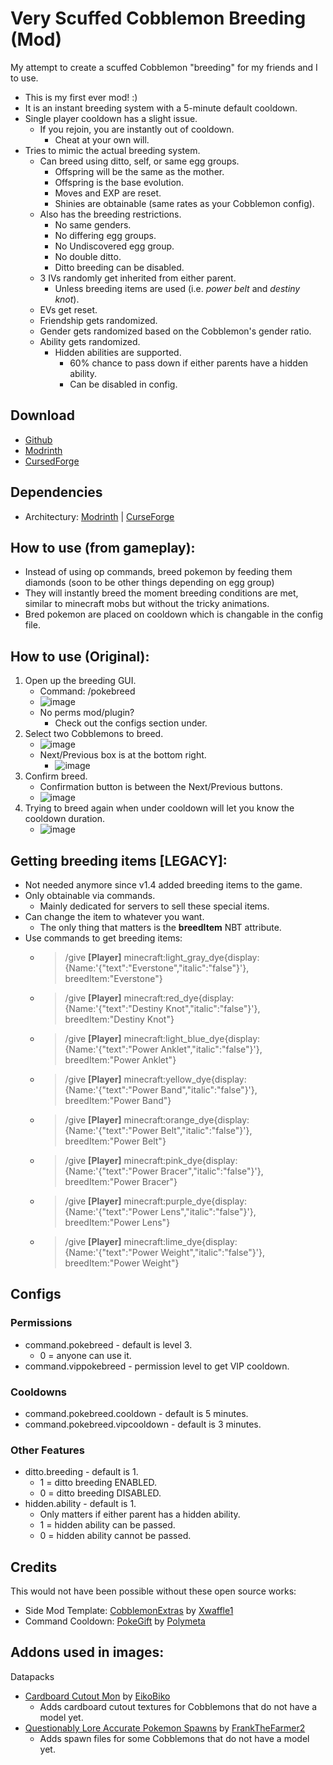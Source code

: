 # Very Scuffed Cobblemon Breeding (Mod)
My attempt to create a scuffed Cobblemon "breeding" for my friends and I to use.
- This is my first ever mod! :)
- It is an instant breeding system with a 5-minute default cooldown.
- Single player cooldown has a slight issue.
    - If you rejoin, you are instantly out of cooldown.
        - Cheat at your own will.
- Tries to mimic the actual breeding system.
    - Can breed using ditto, self, or same egg groups.
        - Offspring will be the same as the mother.
        - Offspring is the base evolution.
        - Moves and EXP are reset.
        - Shinies are obtainable (same rates as your Cobblemon config).
    - Also has the breeding restrictions.
        - No same genders.
        - No differing egg groups.
        - No Undiscovered egg group.
        - No double ditto.
        - Ditto breeding can be disabled.
    - 3 IVs randomly get inherited from either parent.
        - Unless breeding items are used (i.e. *power belt* and *destiny knot*).
    - EVs get reset.
    - Friendship gets randomized.
    - Gender gets randomized based on the Cobblemon's gender ratio.
    - Ability gets randomized.
        - Hidden abilities are supported.
          - 60% chance to pass down if either parents have a hidden ability.
          - Can be disabled in config.

## Download
- [Github](https://github.com/ThomasQTruong/VeryScuffedCobblemonBreeding/releases)
- [Modrinth](https://modrinth.com/mod/veryscuffedcobblemonbreeding)
- [CursedForge](https://curseforge.com/minecraft/mc-mods/veryscuffedcobblemonbreeding/)

## Dependencies
- Architectury: [Modrinth](https://modrinth.com/mod/architectury-api) | [CurseForge](https://www.curseforge.com/minecraft/mc-mods/architectury-api)

## How to use (from gameplay):
- Instead of using op commands, breed pokemon by feeding them diamonds (soon to be other things depending on egg group)
- They will instantly breed the moment breeding conditions are met, similar to minecraft mobs but without the tricky animations.
- Bred pokemon are placed on cooldown which is changable in the config file.

## How to use (Original):
1. Open up the breeding GUI.
    - Command: /pokebreed
    - ![image](https://user-images.githubusercontent.com/58405482/232265114-48c663b1-8966-4f62-8911-6519d7d2cc9e.png)
    - No perms mod/plugin?
         - Check out the configs section under.
2. Select two Cobblemons to breed.
    - ![image](https://user-images.githubusercontent.com/58405482/232265199-6c2311e6-e348-41be-a984-3d6a79b6dc5d.png)
    - Next/Previous box is at the bottom right.
        - ![image](https://user-images.githubusercontent.com/58405482/232265149-941782aa-e863-4c98-91ba-5c1616c3f6b6.png)
3. Confirm breed.
    - Confirmation button is between the Next/Previous buttons.
    - ![image](https://user-images.githubusercontent.com/58405482/232265217-2b3493e5-272d-43d8-b7b3-49dd284f98da.png)
4. Trying to breed again when under cooldown will let you know the cooldown duration.
    - ![image](https://user-images.githubusercontent.com/58405482/232265354-a8c21114-5a5d-4343-8be5-f7a41ed43727.png)

## Getting breeding items [LEGACY]:
- Not needed anymore since v1.4 added breeding items to the game.
- Only obtainable via commands.
    - Mainly dedicated for servers to sell these special items.
- Can change the item to whatever you want.
    - The only thing that matters is the **breedItem** NBT attribute.
- Use commands to get breeding items:
    - > /give **[Player]** minecraft:light_gray_dye{display:{Name:'{"text":"Everstone","italic":"false"}'}, breedItem:"Everstone"}
    - > /give **[Player]** minecraft:red_dye{display:{Name:'{"text":"Destiny Knot","italic":"false"}'}, breedItem:"Destiny Knot"}
    - > /give **[Player]** minecraft:light_blue_dye{display:{Name:'{"text":"Power Anklet","italic":"false"}'}, breedItem:"Power Anklet"}
    - > /give **[Player]** minecraft:yellow_dye{display:{Name:'{"text":"Power Band","italic":"false"}'}, breedItem:"Power Band"}
    - > /give **[Player]** minecraft:orange_dye{display:{Name:'{"text":"Power Belt","italic":"false"}'}, breedItem:"Power Belt"}
    - > /give **[Player]** minecraft:pink_dye{display:{Name:'{"text":"Power Bracer","italic":"false"}'}, breedItem:"Power Bracer"}
    - > /give **[Player]** minecraft:purple_dye{display:{Name:'{"text":"Power Lens","italic":"false"}'}, breedItem:"Power Lens"}
    - > /give **[Player]** minecraft:lime_dye{display:{Name:'{"text":"Power Weight","italic":"false"}'}, breedItem:"Power Weight"}

## Configs
### Permissions
- command.pokebreed - default is level 3.
  - 0 = anyone can use it.
- command.vippokebreed - permission level to get VIP cooldown.
### Cooldowns
- command.pokebreed.cooldown - default is 5 minutes.
- command.pokebreed.vipcooldown - default is 3 minutes.
### Other Features
- ditto.breeding - default is 1.
  - 1 = ditto breeding ENABLED.
  - 0 = ditto breeding DISABLED.
- hidden.ability - default is 1.
  - Only matters if either parent has a hidden ability.
  - 1 = hidden ability can be passed.
  - 0 = hidden ability cannot be passed.

## Credits
This would not have been possible without these open source works:
- Side Mod Template: [CobblemonExtras](https://github.com/Xwaffle1/CobblemonExtras) by [Xwaffle1](https://github.com/Xwaffle1/)
- Command Cooldown: [PokeGift](https://github.com/Polymeta/Pokegift/) by [Polymeta](https://github.com/Polymeta)

## Addons used in images:
Datapacks
- [Cardboard Cutout Mon](https://modrinth.com/resourcepack/cardboard-cutout-mon) by [EikoBiko](https://modrinth.com/user/EikoBiko)
    - Adds cardboard cutout textures for Cobblemons that do not have a model yet.
- [Questionably Lore Accurate Pokemon Spawns](https://modrinth.com/datapack/questionably-lore-accurate-pokemon-spawns) by [FrankTheFarmer2](https://modrinth.com/user/FrankTheFarmer2)
    - Adds spawn files for some Cobblemons that do not have a model yet.
